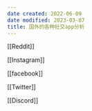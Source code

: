 ```yaml
---
date created: 2022-06-09
date modified: 2023-03-07
title: 国外的各种社交app分析
---
```


[[Reddit]]

[[Instagram]]

[[facebook]]

[[Twitter]]

[[Discord]]
